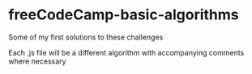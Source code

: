 # freeCodeCamp-basic-algorithms

Some of my first solutions to these challenges

Each .js file will be a different algorithm with accompanying comments where necessary

